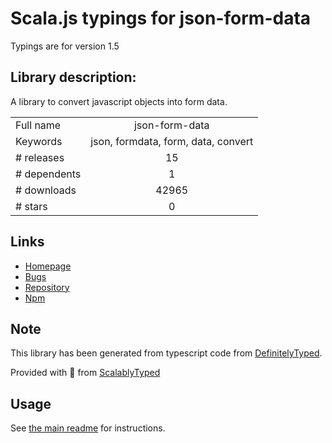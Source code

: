 
# Scala.js typings for json-form-data

Typings are for version 1.5

## Library description:
A library to convert javascript objects into form data.

|                    |                 |
| ------------------ | :-------------: |
| Full name          | json-form-data |
| Keywords           | json, formdata, form, data, convert |
| # releases         | 15 |
| # dependents       | 1 |
| # downloads        | 42965 |
| # stars            | 0 |

## Links
- [Homepage](https://github.com/hyperatom/json-form-data#readme)
- [Bugs](https://github.com/hyperatom/json-form-data/issues)
- [Repository](https://github.com/hyperatom/json-form-data)
- [Npm](https://www.npmjs.com/package/json-form-data)
    


## Note
This library has been generated from typescript code from [DefinitelyTyped](https://definitelytyped.org).

Provided with :purple_heart: from [ScalablyTyped](https://github.com/oyvindberg/ScalablyTyped)

## Usage
See [the main readme](../../readme.md) for instructions.


